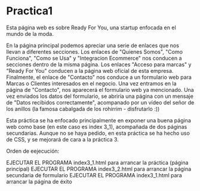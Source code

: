 # Practica1

Esta página web es sobre Ready For You, una startup enfocada en el mundo de la moda. 

En la página principal podemos apreciar una serie de enlaces que nos llevan a diferentes secciones. Los enlaces de "Quienes Somos", "Como Funciona", "Como se Usa" y "Integracion Ecommerce" nos conducen a secciones dentro de la misma página. Los enlaces "Acceso para marcas" y "Ready For You" conducen a la página web oficial de esta empresa. Finalmente, el enlace de "Contacto" nos conduce a un formulario web para Marcas o Clientes interesados en el negocio. 
Una vez entramos en la página de "Contacto", nos aparecerá el formulario web ya mencionado. Una vez enviados los datos del formulario, se abriría una página con un mensaje de "Datos recibidos correctamente", acompanado por un vídeo del señor de los anillos (la famosa cabalgada de los rohirrim - disfrutarlo :))

Esta práctica se ha enfocado principalmente en exponer una buena página web como base (en este caso es index 3_1), acompañada de dos páginas secundarias. Aunque no se haya pedido, en esta práctica se ha hecho uso de CSS, y se mejorará de cara a la práctica 3. 

Orden de eejecución: 

EJECUTAR EL PROGRAMA index3_1.html para arrancar la práctica (página principal)
EJECUTAR EL PROGRAMA index3_2.html para arrancar la página secundaria de formulario
EJECUTAR EL PROGRAMA index3_1.html para arrancar la página de éxito 
